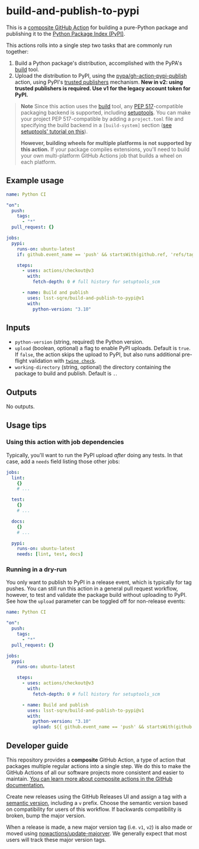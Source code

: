 # build-and-publish-to-pypi

This is a [composite GitHub Action](https://docs.github.com/en/actions/creating-actions/creating-a-composite-action) for building a pure-Python package and publishing it to the [Python Package Index (PyPI)](https://pypi.org).

This actions rolls into a single step two tasks that are commonly run together:

1. Build a Python package's distribution, accomplished with the PyPA's [build](https://pypa-build.readthedocs.io/en/stable/index.html) tool.
2. Upload the distribution to PyPI, using the [pypa/gh-action-pypi-publish](https://github.com/pypa/gh-action-pypi-publish) action, using PyPI's [trusted publishers](https://docs.pypi.org/trusted-publishers/) mechanism. **New in v2: using trusted publishers is required. Use v1 for the legacy account token for PyPI.**

> **Note**
> Since this action uses the [build](https://pypa-build.readthedocs.io/en/stable/index.html) tool, any [PEP 517](https://peps.python.org/pep-0517/)-compatible packaging backend is supported, including [setuptools](https://setuptools.pypa.io/en/latest/).
> You can make your project PEP 517-compatible by adding a `project.toml` file and specifying the build backend in a `[build-system]` section ([see setuptools' tutorial on this](https://setuptools.pypa.io/en/latest/build_meta.html)).
>
> **However, building wheels for multiple platforms is not supported by this action.**
> If your package compiles extensions, you'll need to build your own multi-platform GitHub Actions job that builds a wheel on each platform.

## Example usage

```yaml
name: Python CI

"on":
  push:
    tags:
      - "*"
  pull_request: {}

jobs:
  pypi:
    runs-on: ubuntu-latest
    if: github.event_name == 'push' && startsWith(github.ref, 'refs/tags/')

    steps:
      - uses: actions/checkout@v3
        with:
          fetch-depth: 0 # full history for setuptools_scm

      - name: Build and publish
        uses: lsst-sqre/build-and-publish-to-pypi@v1
        with:
          python-version: "3.10"
```

## Inputs

- `python-version` (string, required) the Python version.
- `upload` (boolean, optional) a flag to enable PyPI uploads. Default is `true`.
  If `false`, the action skips the upload to PyPI, but also runs additional pre-flight validation with [`twine check`](https://twine.readthedocs.io/en/stable/index.html#twine-check).
- `working-directory` (string, optional) the directory containing the package to build and publish. Default is `.`.

## Outputs

No outputs.

## Usage tips

### Using this action with job dependencies

Typically, you'll want to run the PyPI upload _after_ doing any tests.
In that case, add a `needs` field listing those other jobs:

```yaml
jobs:
  lint:
    {}
    # ...

  test:
    {}
    # ...

  docs:
    {}
    # ...

  pypi:
    runs-on: ubuntu-latest
    needs: [lint, test, docs]
```

### Running in a dry-run

You only want to publish to PyPI in a release event, which is typically for tag pushes.
You can still run this action in a general pull request workflow, however, to test and validate the package build without uploading to PyPI.
See how the `upload` parameter can be toggled off for non-release events:

```yaml
name: Python CI

"on":
  push:
    tags:
      - "*"
  pull_request: {}

jobs:
  pypi:
    runs-on: ubuntu-latest

    steps:
      - uses: actions/checkout@v3
        with:
          fetch-depth: 0 # full history for setuptools_scm

      - name: Build and publish
        uses: lsst-sqre/build-and-publish-to-pypi@v1
        with:
          python-version: "3.10"
          upload: ${{ github.event_name == 'push' && startsWith(github.ref, 'refs/tags/') }}
```

## Developer guide

This repository provides a **composite** GitHub Action, a type of action that packages multiple regular actions into a single step.
We do this to make the GitHub Actions of all our software projects more consistent and easier to maintain.
[You can learn more about composite actions in the GitHub documentation.](https://docs.github.com/en/actions/creating-actions/creating-a-composite-action)

Create new releases using the GitHub Releases UI and assign a tag with a [semantic version](https://semver.org), including a `v` prefix. Choose the semantic version based on compatibility for users of this workflow. If backwards compatibility is broken, bump the major version.

When a release is made, a new major version tag (i.e. `v1`, `v2`) is also made or moved using [nowactions/update-majorver](https://github.com/marketplace/actions/update-major-version).
We generally expect that most users will track these major version tags.
